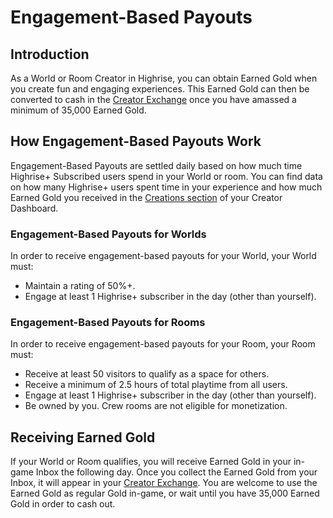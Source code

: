 # Engagement-Based Payouts

## Introduction

As a World or Room Creator in Highrise, you can obtain Earned Gold when you create fun and engaging experiences. This Earned Gold can then be converted to cash in the [Creator Exchange](https://create.highrise.game/dashboard/finances/creator-exchange) once you have amassed a minimum of 35,000 Earned Gold.

## How Engagement-Based Payouts Work

Engagement-Based Payouts are settled daily based on how much time Highrise+ Subscribed users spend in your World or room. You can find data on how many Highrise+ users spent time in your experience and how much Earned Gold you received in the [Creations section](https://create.highrise.game/dashboard/creations) of your Creator Dashboard.

### Engagement-Based Payouts for Worlds

In order to receive engagement-based payouts for your World, your World must:

- Maintain a rating of 50%+.
- Engage at least 1 Highrise+ subscriber in the day (other than yourself).

### Engagement-Based Payouts for Rooms

In order to receive engagement-based payouts for your Room, your Room must:

- Receive at least 50 visitors to qualify as a space for others.
- Receive a minimum of 2.5 hours of total playtime from all users.
- Engage at least 1 Highrise+ subscriber in the day (other than yourself).
- Be owned by you. Crew rooms are not eligible for monetization.

## Receiving Earned Gold

If your World or Room qualifies, you will receive Earned Gold in your in-game Inbox the following day. Once you collect the Earned Gold from your Inbox, it will appear in your [Creator Exchange](https://create.highrise.game/dashboard/finances/creator-exchange). You are welcome to use the Earned Gold as regular Gold in-game, or wait until you have 35,000 Earned Gold in order to cash out.
